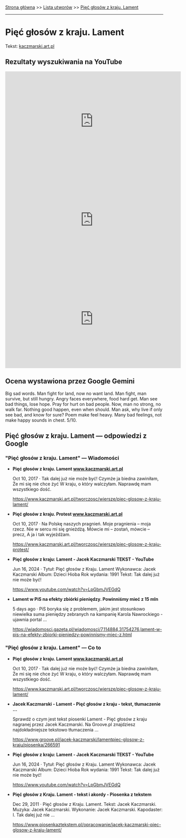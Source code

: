 [Strona główna](../index.md) >> [Lista utworów](../list.md) >> [Pięć głosów z kraju. Lament](431.md)

---

# Pięć głosów z kraju. Lament

Tekst: [kaczmarski.art.pl](https://www.kaczmarski.art.pl/tworczosc/wiersze/piec-glosow-z-kraju-lament/)

## Rezultaty wyszukiwania na YouTube

<iframe width="560" height="315" src="https://www.youtube.com/embed/LpGbmJVEGdQ?si=IdontcarewhotheIRSsendsImnotpayingtaxes" title="YouTube video player" frameborder="0" allow="accelerometer; autoplay; clipboard-write; encrypted-media; gyroscope; picture-in-picture; web-share" referrerpolicy="strict-origin-when-cross-origin" allowfullscreen></iframe>

<iframe width="560" height="315" src="https://www.youtube.com/embed/nClubhU7TmE?si=IdontcarewhotheIRSsendsImnotpayingtaxes" title="YouTube video player" frameborder="0" allow="accelerometer; autoplay; clipboard-write; encrypted-media; gyroscope; picture-in-picture; web-share" referrerpolicy="strict-origin-when-cross-origin" allowfullscreen></iframe>

<iframe width="560" height="315" src="https://www.youtube.com/embed/1cRynJe5hKI?si=IdontcarewhotheIRSsendsImnotpayingtaxes" title="YouTube video player" frameborder="0" allow="accelerometer; autoplay; clipboard-write; encrypted-media; gyroscope; picture-in-picture; web-share" referrerpolicy="strict-origin-when-cross-origin" allowfullscreen></iframe>

## Ocena wystawiona przez Google Gemini

Big sad words. Man fight for land, now no want land. Man fight, man survive, but still hungry. Angry faces everywhere, food hard get. Man see bad things, lose hope. Pray for hurt on bad people. Now, man no strong, no walk far. Nothing good happen, even when should. Man ask, why live if only see bad, and know for sure? Poem make feel heavy. Many bad feelings, not make happy sounds in chest. 5/10.


## Pięć głosów z kraju. Lament — odpowiedzi z Google

### "Pięć głosów z kraju. Lament" — Wiadomości

- **Pięć głosów z kraju. Lament www.kaczmarski.art.pl**

    Oct 10, 2017  ·  Tak dalej już nie może być! Czymże ja biedna zawiniłam, Że mi się nie chce żyć W kraju, o który walczyłam. Naprawdę mam wszystkiego dość. 

   <https://www.kaczmarski.art.pl/tworczosc/wiersze/piec-glosow-z-kraju-lament/>
- **Pięć głosów z kraju. Protest www.kaczmarski.art.pl**

    Oct 10, 2017  ·  Na Polskę naszych pragnień. Moje pragnienia – moja rzecz. Nie w sercu mi się gnieżdżą. Mówcie mi – zostań, mówcie – precz, A ja i tak wyjeżdżam. 

   <https://www.kaczmarski.art.pl/tworczosc/wiersze/piec-glosow-z-kraju-protest/>
- **Pięć głosów z kraju: Lament - Jacek Kaczmarski TEKST - YouTube**

    Jun 16, 2024  ·  Tytuł: Pięć głosów z Kraju. Lament Wykonawca: Jacek Kaczmarski Album: Dzieci Hioba Rok wydania: 1991 Tekst: Tak dalej już nie może być! 

   <https://www.youtube.com/watch?v=LpGbmJVEGdQ>
- **Lament w PiS na efekty zbiórki pieniędzy. Powinniśmy mieć z 15 mln**

    5 days ago  ·  PiS boryka się z problemem, jakim jest stosunkowo niewielka suma pieniędzy zebranych na kampanię Karola Nawrockiego - ujawnia portal ... 

   <https://wiadomosci.gazeta.pl/wiadomosci/7,114884,31754276,lament-w-pis-na-efekty-zbiorki-pieniedzy-powinnismy-miec-z.html>

### "Pięć głosów z kraju. Lament" — Co to

- **Pięć głosów z kraju. Lament www.kaczmarski.art.pl**

    Oct 10, 2017  ·  Tak dalej już nie może być! Czymże ja biedna zawiniłam, Że mi się nie chce żyć W kraju, o który walczyłam. Naprawdę mam wszystkiego dość. 

   <https://www.kaczmarski.art.pl/tworczosc/wiersze/piec-glosow-z-kraju-lament/>
- **Jacek Kaczmarski - Lament - Pięć głosów z kraju - tekst, tłumaczenie ...**

    Sprawdź o czym jest tekst piosenki Lament - Pięć głosów z kraju nagranej przez Jacek Kaczmarski. Na Groove.pl znajdziesz najdokładniejsze tekstowo tłumaczenia ... 

   <https://www.groove.pl/jacek-kaczmarski/lamentpiec-glosow-z-kraju/piosenka/266591>
- **Pięć głosów z kraju: Lament - Jacek Kaczmarski TEKST - YouTube**

    Jun 16, 2024  ·  Tytuł: Pięć głosów z Kraju. Lament Wykonawca: Jacek Kaczmarski Album: Dzieci Hioba Rok wydania: 1991 Tekst: Tak dalej już nie może być! 

   <https://www.youtube.com/watch?v=LpGbmJVEGdQ>
- **Pięć głosów z Kraju. Lament - tekst i akordy - Piosenka z tekstem**

    Dec 29, 2011  ·  Pięć głosów z Kraju. Lament. Tekst: Jacek Kaczmarski. Muzyka: Jacek Kaczmarski. Wykonanie: Jacek Kaczmarski. Kapodaster: I. Tak dalej już nie ... 

   <https://www.piosenkaztekstem.pl/opracowanie/jacek-kaczmarski-piec-glosow-z-kraju-lament/>

